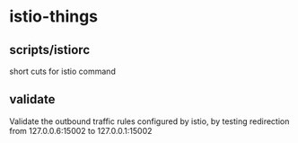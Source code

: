 # istio-things

## scripts/istiorc

short cuts for istio command

## validate

Validate the outbound traffic rules configured by istio, by testing redirection from 127.0.0.6:15002 to 127.0.0.1:15002

